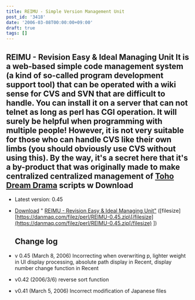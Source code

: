 ```yaml
---
title: REIMU - Simple Version Management Unit
post_id: '3418'
date: '2006-03-08T00:00:00+09:00'
draft: true
tags: []
---
```


## REIMU - Revision Easy & Ideal Managing Unit It **is a web-based simple code management system (a kind of so-called program development support tool) that can be operated with a wiki sense for CVS and SVN that are difficult to handle. You can install it on a server that can not telnet as long as perl has CGI operation. It will surely be helpful when programming with multiple people! However, it is not very suitable for those who can handle CVS like their own limbs (you should obviously use CVS without using this). By the way, it's a secret here that it's a by-product that was originally made to make centralized centralized management of [Toho Dream Drama](https://danmaq.com/!/thC/) scripts w** Download

*   Latest version: 0.45
*   [Download](/filez/perl/REIMU-0.45.zip) " [REIMU - Revision Easy & Ideal Managing Unit"](/filez/perl/REIMU-0.45.zip) (\[filesize\] [https://danmaq.com/filez/perl/REIMU-0.45.zip\[/filesize](https://danmaq.com/filez/perl/REIMU-0.45.zip[/filesize) \])
    
    ## Change log
    
*   v 0.45 (March 8, 2006) Incorrecting when overwriting p, lighter weight in UI display processing, absolute path display in Recent, display number change function in Recent
    
*   v0.42 (2006/3/6) reverse sort function
*   v0.41 (March 5, 2006) Incorrect modification of Japanese files
